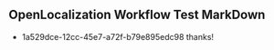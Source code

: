 ## OpenLocalization Workflow Test MarkDown
* 1a529dce-12cc-45e7-a72f-b79e895edc98 
thanks!<!--HONumber=Mar16_HO4-->
